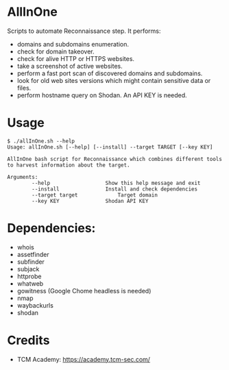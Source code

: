 # AllInOne
Scripts to automate Reconnaissance step.
It performs:
- domains and subdomains enumeration.
- check for domain takeover.
- check for alive HTTP or HTTPS websites.
- take a screenshot of active websites.
- perform a fast port scan of discovered domains and subdomains.
- look for old web sites versions which might contain sensitive data or files.
- perform hostname query on Shodan. An API KEY is needed.

# Usage
```
$ ./allInOne.sh --help
Usage: allInOne.sh [--help] [--install] --target TARGET [--key KEY]

AllInOne bash script for Reconnaissance which combines different tools to harvest information about the target.

Arguments:
		--help					Show this help message and exit
		--install				Install and check dependencies
		--target target				Target domain
		--key KEY				Shodan API KEY
```
# Dependencies:
- whois
- assetfinder
- subfinder
- subjack
- httprobe
- whatweb
- gowitness (Google Chome headless is needed)
- nmap
- waybackurls
- shodan

# Credits
- TCM Academy: https://academy.tcm-sec.com/
